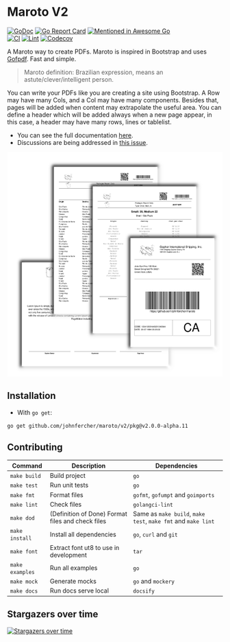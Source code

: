 # Maroto V2

[![GoDoc](https://godoc.org/github.com/johnfercher/maroto?status.svg)](https://godoc.org/github.com/johnfercher/maroto)
[![Go Report Card](https://goreportcard.com/badge/github.com/johnfercher/maroto)](https://goreportcard.com/report/github.com/johnfercher/maroto)
[![Mentioned in Awesome Go](https://awesome.re/mentioned-badge.svg)](https://github.com/avelino/awesome-go#template-engines)  
[![CI](https://github.com/johnfercher/maroto/actions/workflows/goci.yml/badge.svg)](https://github.com/johnfercher/maroto/actions/workflows/goci.yml)
[![Lint](https://github.com/johnfercher/maroto/actions/workflows/golangci-lint.yml/badge.svg)](https://github.com/johnfercher/maroto/actions/workflows/golangci-lint.yml)
[![Codecov](https://img.shields.io/codecov/c/github/johnfercher/maroto)](https://codecov.io/gh/johnfercher/maroto)

A Maroto way to create PDFs. Maroto is inspired in Bootstrap and uses [Gofpdf](https://github.com/jung-kurt/gofpdf). Fast and simple.

> Maroto definition: Brazilian expression, means an astute/clever/intelligent person.

You can write your PDFs like you are creating a site using Bootstrap. A Row may have many Cols, and a Col may have many components. 
Besides that, pages will be added when content may extrapolate the useful area. You can define a header which will be added
always when a new page appear, in this case, a header may have many rows, lines or tablelist. 

* You can see the full documentation [here](https://maroto.io/).
* Discussions are being addressed in [this issue](https://github.com/johnfercher/maroto/issues/257).

![result](docs/assets/images/result.png)

## Installation

* With `go get`:

```bash
go get github.com/johnfercher/maroto/v2/pkg@v2.0.0-alpha.11
```



## Contributing

| Command         | Description                                       | Dependencies                                                  |
|-----------------|---------------------------------------------------|---------------------------------------------------------------|
| `make build`    | Build project                                     | `go`                                                          |
| `make test`     | Run unit tests                                    | `go`                                                          |
| `make fmt`      | Format files                                      | `gofmt`, `gofumpt` and `goimports`                            |
| `make lint`     | Check files                                       | `golangci-lint`                                               |
| `make dod`      | (Definition of Done) Format files and check files | Same as `make build`, `make test`, `make fmt` and `make lint` | 
| `make install`  | Install all dependencies                          | `go`, `curl` and `git`                                        |
| `make font`     | Extract font ut8 to use in development            | `tar`                                                         |
| `make examples` | Run all examples                                  | `go`                                                          |
| `make mock`     | Generate mocks                                    | `go` and `mockery`                                            |
| `make docs`     | Run docs serve local                              | `docsify`                                                     |



## Stargazers over time

[![Stargazers over time](https://starchart.cc/johnfercher/maroto.svg)](https://starchart.cc/johnfercher/maroto)
